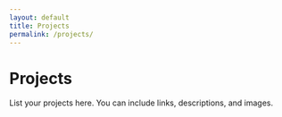 ```yaml
---
layout: default
title: Projects
permalink: /projects/
---
```


# Projects
List your projects here. You can include links, descriptions, and images.